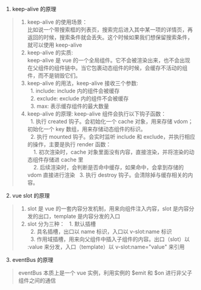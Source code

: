 1. keep-alive 的原理<br>
>1. keep-alive 的使用场景：<br>
>比如说一个带搜索框的列表页，搜索完后进入其中某一项的详情页，再返回的时候，搜索条件就会丢失。这个时候如果我们想保留搜索条件，就可以使用 keep-alive
>2. keep-alive 的实质:<br>
keep-alive 是 vue 的一个全局组件。它不会被渲染出来，也不会出现在父组件的组件链中。当它包裹动态组件的时候，会缓存不活动的组件，而不是销毁它们。
>3. keep-alive 的用法，keep-alive 接收三个参数:<br>
>&nbsp;&nbsp;1. include: include 内的组件会被缓存<br>
>&nbsp;&nbsp;2. exclude: exclude 内的组件不会被缓存<br>
>&nbsp;&nbsp;3. max: 表示缓存组件的最大数量<br>
>4. keep-alive 的原理:
>keep-alive 组件会执行以下钩子函数：<br>
>&nbsp;&nbsp;1. 执行 created 钩子。会初始化一个 cache 对象，用来存储 vdom；初始化一个 key 数组，用来存储动态组件的标识。<br>
>&nbsp;&nbsp;2. 执行 mounted 钩子。会实时监听 include 和 exclude，并执行相应的操作，主要是执行 render 函数：<br>
>&nbsp;&nbsp;&nbsp;&nbsp;1. 初次渲染时，cache 对象里面没有内容，直接渲染，并将渲染的动态组件存储进 cache 里<br>
>&nbsp;&nbsp;&nbsp;&nbsp;2. 后续渲染时，会判断是否命中缓存，如果命中，会拿到存储的 vdom 直接进行渲染
>&nbsp;&nbsp;3. 执行 destroy 钩子。会清除掉与缓存相关的内容。

2. vue slot 的原理
>1. slot 是 vue 的一套内容分发机制，用来向组件注入内容，slot 是内容分发的出口，template 是内容分发的入口
>2. slot 分为三种：
>&nbsp;&nbsp;1. 默认插槽<br>
>&nbsp;&nbsp;2. 具名插槽，出口以 name 标识，入口以 v-slot:name 标识<br>
>&nbsp;&nbsp;3. 作用域插槽，用来向父组件中插入子组件的内容。出口（slot）以 :value 来分发，入口（template）以 v-slot:name="value" 来引用

3. eventBus 的原理
>eventBus 本质上是一个 vue 实例，利用实例的 $emit 和 $on 进行非父子组件之间的通信